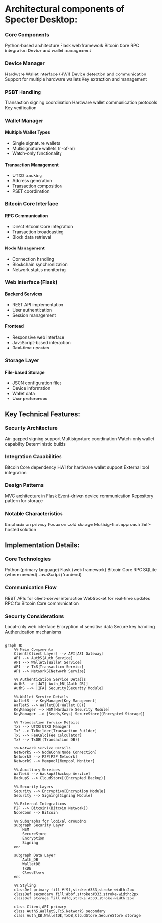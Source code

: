 # Architectural components of Specter Desktop:

### Core Components
Python-based architecture
Flask web framework
Bitcoin Core RPC integration
Device and wallet management

### Device Manager
Hardware Wallet Interface (HWI)
Device detection and communication
Support for multiple hardware wallets
Key extraction and management

### PSBT Handling
Transaction signing coordination
Hardware wallet communication protocols
Key verification

### Wallet Manager
#### Multiple Wallet Types
 - Single signature wallets
 - Multisignature wallets (n-of-m)
 - Watch-only functionality

#### Transaction Management
 - UTXO tracking
 - Address generation
 - Transaction composition
 - PSBT coordination

### Bitcoin Core Interface

#### RPC Communication
 - Direct Bitcoin Core integration
 - Transaction broadcasting
 - Block data retrieval

#### Node Management
 - Connection handling
 - Blockchain synchronization
 - Network status monitoring

### Web Interface (Flask)

#### Backend Services
 - REST API implementation
 - User authentication
 - Session management

#### Frontend
 - Responsive web interface
 - JavaScript-based interaction
 - Real-time updates

### Storage Layer
#### File-based Storage
 - JSON configuration files
 - Device information
 - Wallet data
 - User preferences

## Key Technical Features:

### Security Architecture
Air-gapped signing support
Multisignature coordination
Watch-only wallet capability
Deterministic builds

### Integration Capabilities
Bitcoin Core dependency
HWI for hardware wallet support
External tool integration

### Design Patterns
MVC architecture in Flask
Event-driven device communication
Repository pattern for storage

### Notable Characteristics

Emphasis on privacy
Focus on cold storage
Multisig-first approach
Self-hosted solution

## Implementation Details:

### Core Technologies
Python (primary language)
Flask (web framework)
Bitcoin Core RPC
SQLite (where needed)
JavaScript (frontend)

### Communication Flow
REST APIs for client-server interaction
WebSocket for real-time updates
RPC for Bitcoin Core communication

### Security Considerations
Local-only web interface
Encryption of sensitive data
Secure key handling
Authentication mechanisms

```mermaid

graph TD
    %% Main Components
    Client[Client Layer] --> API[API Gateway]
    API --> AuthS[Auth Service]
    API --> WalletS[Wallet Service]
    API --> TxS[Transaction Service]
    API --> NetworkS[Network Service]
    
    %% Authentication Service Details
    AuthS --> |JWT| Auth_DB[(Auth DB)]
    AuthS --> |2FA| Security[Security Module]
    
    %% Wallet Service Details
    WalletS --> KeyManager[Key Management]
    WalletS --> WalletDB[(Wallet DB)]
    KeyManager --> HSM[Hardware Security Module]
    KeyManager --> |Seeds/Keys| SecureStore[(Encrypted Storage)]
    
    %% Transaction Service Details
    TxS --> UTXO[UTXO Manager]
    TxS --> TxBuilder[Transaction Builder]
    TxS --> FeeCalc[Fee Calculator]
    TxS --> TxDB[(Transaction DB)]
    
    %% Network Service Details
    NetworkS --> NodeConn[Node Connection]
    NetworkS --> P2P[P2P Network]
    NetworkS --> Mempool[Mempool Monitor]
    
    %% Auxiliary Services
    WalletS --> BackupS[Backup Service]
    BackupS --> CloudStore[(Encrypted Backup)]
    
    %% Security Layers
    Security --> Encryption[Encryption Module]
    Security --> Signing[Signing Module]
    
    %% External Integrations
    P2P --> Bitcoin((Bitcoin Network))
    NodeConn --> Bitcoin
    
    %% Subgraphs for logical grouping
    subgraph Security Layer
        HSM
        SecureStore
        Encryption
        Signing
    end
    
    subgraph Data Layer
        Auth_DB
        WalletDB
        TxDB
        CloudStore
    end
    
    %% Styling
    classDef primary fill:#f9f,stroke:#333,stroke-width:2px
    classDef secondary fill:#bbf,stroke:#333,stroke-width:2px
    classDef storage fill:#dfd,stroke:#333,stroke-width:2px
    
    class Client,API primary
    class AuthS,WalletS,TxS,NetworkS secondary
    class Auth_DB,WalletDB,TxDB,CloudStore,SecureStore storage

```